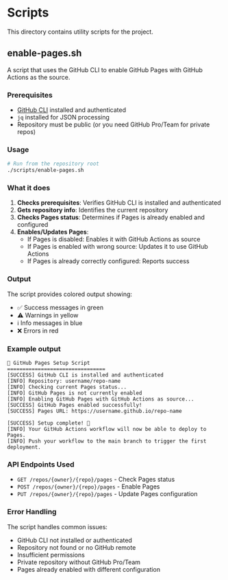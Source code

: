 # Scripts

This directory contains utility scripts for the project.

## enable-pages.sh

A script that uses the GitHub CLI to enable GitHub Pages with GitHub Actions as the source.

### Prerequisites

- [GitHub CLI](https://cli.github.com/) installed and authenticated
- `jq` installed for JSON processing
- Repository must be public (or you need GitHub Pro/Team for private repos)

### Usage

```bash
# Run from the repository root
./scripts/enable-pages.sh
```

### What it does

1. **Checks prerequisites**: Verifies GitHub CLI is installed and authenticated
2. **Gets repository info**: Identifies the current repository
3. **Checks Pages status**: Determines if Pages is already enabled and configured
4. **Enables/Updates Pages**: 
   - If Pages is disabled: Enables it with GitHub Actions as source
   - If Pages is enabled with wrong source: Updates it to use GitHub Actions
   - If Pages is already correctly configured: Reports success

### Output

The script provides colored output showing:
- ✅ Success messages in green
- ⚠️ Warnings in yellow  
- ℹ️ Info messages in blue
- ❌ Errors in red

### Example output

```
🚀 GitHub Pages Setup Script
================================
[SUCCESS] GitHub CLI is installed and authenticated
[INFO] Repository: username/repo-name
[INFO] Checking current Pages status...
[INFO] GitHub Pages is not currently enabled
[INFO] Enabling GitHub Pages with GitHub Actions as source...
[SUCCESS] GitHub Pages enabled successfully!
[SUCCESS] Pages URL: https://username.github.io/repo-name

[SUCCESS] Setup complete! 🎉
[INFO] Your GitHub Actions workflow will now be able to deploy to Pages.
[INFO] Push your workflow to the main branch to trigger the first deployment.
```

### API Endpoints Used

- `GET /repos/{owner}/{repo}/pages` - Check Pages status
- `POST /repos/{owner}/{repo}/pages` - Enable Pages
- `PUT /repos/{owner}/{repo}/pages` - Update Pages configuration

### Error Handling

The script handles common issues:
- GitHub CLI not installed or authenticated
- Repository not found or no GitHub remote
- Insufficient permissions
- Private repository without GitHub Pro/Team
- Pages already enabled with different configuration